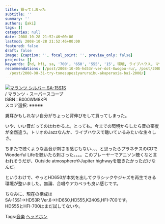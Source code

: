 ```yaml
---
title: 買ってしまった
subtitle: ''
summary: ''
authors: [aki]
tags: []
categories: null
date: 2008-10-28 21:52:46+00:00
lastmod: 2008-10-28 21:52:46+00:00
featured: false
draft: false
image: {caption: '', focal_point: '', preview_only: false}
projects: []
keywords: [hd, hfi, sa, '700', '650', '555', '15', 環境, ライブハウス, マランツ]
recommendations: [/post/2008-10-05-hd53r-ver-dot-8wogou-ru/, /post/2008-09-14-hetudohonwu-se-sitahi/,
  /post/2008-08-31-try-tonesupesiyaruraibu-akaperaxia-bai-2008/]
---
```

![](https://ecx.images-amazon.com/images/I/211q7maMp8L._SL160_.jpg)[マランツ シルバー SA-15S1S](http://item.excite.co.jp/detail/ASIN_B000WM8KPI)  
 / マランツ・スーパースコープ  
ISBN : B000WM8KPI  
スコア選択: ※※※※※  
  
糞耳かもしれない自分がちょっと背伸びをして買ってしまった。  
  
いや、いい音だってのはわかるよ。とっても。今までの環境からしたら音の密度が全然違う。トリオのJazzなんか、ライブハウスで聴いているみたいな生々しさ。  
  
ちまたで聴くような高音が刺さる感じもない、、、と思ったらプラネテスのCDでWonderful Lifeを聴いたら刺さった。。。。このプレーヤーでアニソン聴くなと言われそうだが、Outside atmosphereやJupiter highwayを聴きたかっただけなんだ。  
  
というわけで、やっとHD650が本気を出してクラシックやジャズを再生できる環境が整いました。無論、合唱やアカペラも良い感じです。  
  
ちなみに、現在の構成は  
SA-15S1→HD53R Ver.8→HD650,HD555,K240S,HFI-700です。  
HD555とHFI-700はまだ試してないや。

Tags:[音楽](http://mrk0369.exblog.jp/tags/%E9%9F%B3%E6%A5%BD/) [ヘッドホン](http://mrk0369.exblog.jp/tags/%E3%83%98%E3%83%83%E3%83%89%E3%83%9B%E3%83%B3/) 

